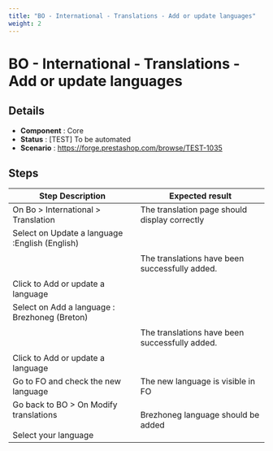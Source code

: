 ```yaml
---
title: "BO - International - Translations - Add or update languages"
weight: 2
---
```


# BO - International - Translations - Add or update languages
## Details
* **Component** : Core
* **Status** : [TEST] To be automated
* **Scenario** : https://forge.prestashop.com/browse/TEST-1035

## Steps
| Step Description | Expected result |
| ----- | ----- |
| On Bo > International > Translation | The translation page should display correctly |
| Select on Update a language :English (English) <br><br> <br><br>Click to Add or update a language | The translations have been successfully added. |
| Select on Add a language : Brezhoneg (Breton) <br><br> <br><br>Click to Add or update a language | The translations have been successfully added. |
| Go to FO and check the new language | The new language is visible in FO |
| Go back to BO > On Modify translations<br><br>Select your language | Brezhoneg language should be added |
